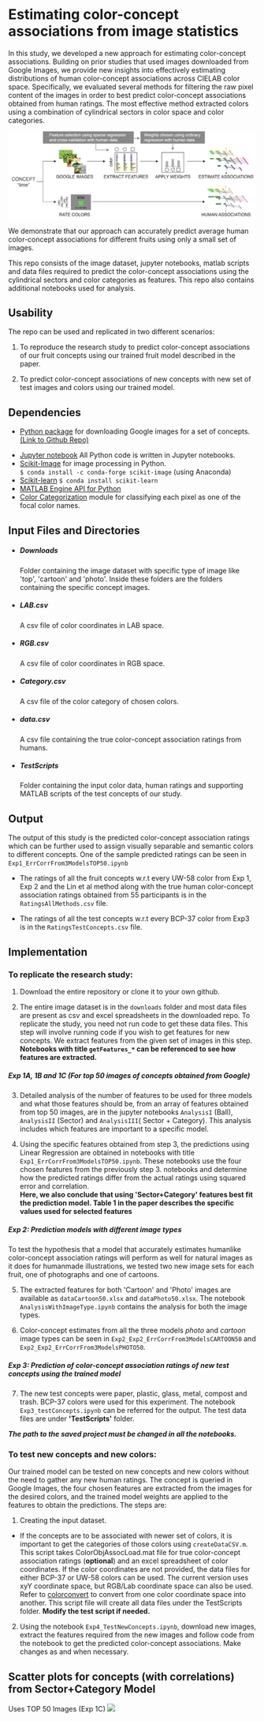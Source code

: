 # Estimating color-concept associations from image statistics
In this study, we developed a new approach for estimating color-concept associations. Building on prior studies that used images downloaded from Google Images, we provide new insights into effectively estimating distributions of human color-concept associations across CIELAB color space. Specifically, we evaluated several methods for filtering the raw pixel content of the images in order to best predict color-concept associations obtained from human ratings. The most effective method extracted colors using a combination of cylindrical sectors in color space and color categories.


![](Figures/pipeline.png)

We demonstrate that our approach can accurately predict average human color-concept associations for different fruits using only a small set of images.

This repo consists of the image dataset, jupyter notebooks, matlab scripts and data files required to predict the color-concept associations using the cylindrical sectors and color categories as features. This repo also contains additional notebooks used for analysis.

## Usability
The repo can be used and replicated in two different scenarios:
1. To reproduce the research study to predict color-concept associations of our fruit concepts using our trained fruit model described in the paper.   

2. To predict color-concept associations of new concepts with new set of test images and colors using our trained model.


## Dependencies
- [Python package](https://google-images-download.readthedocs.io/en/latest/index.html) for downloading Google images for a set of concepts. [(Link to Github Repo)](https://github.com/hardikvasa/google-images-download)    
<!-- ``` $ pip install google_images_download ``` -->
- [Jupyter notebook](https://jupyter.org/install) All Python code is written in Jupyter notebooks.  
- [Scikit-Image](https://scikit-image.org/download.html) for image processing in Python.  
``` $ conda install -c conda-forge scikit-image ``` (using Anaconda)
- [Scikit-learn]() ```$ conda install scikit-learn```
- [MATLAB Engine API for Python](https://www.mathworks.com/help/matlab/matlab_external/install-the-matlab-engine-for-python.html)
- [Color Categorization](https://github.com/ArashAkbarinia/ColourCategorisation) module for classifying each pixel as one of the focal color names.    


## Input Files and Directories
- ##### Downloads
  Folder containing the image dataset with specific type of image like 'top', 'cartoon' and 'photo'. Inside these folders are the folders containing the specific concept images.
- ##### LAB.csv
  A csv file of color coordinates in LAB space.
- ##### RGB.csv
  A csv file of color coordinates in RGB space.
- ##### Category.csv
  A csv file of the color category of chosen colors.
- ##### data.csv
  A csv file containing the true color-concept association ratings from humans.
- ##### TestScripts
  Folder containing the input color data, human ratings and supporting MATLAB scripts of the test concepts of our study.

## Output
The output of this study is the predicted color-concept association ratings which can be further used to assign visually separable and semantic colors to different concepts. One of the sample predicted ratings can be seen in ```Exp1_ErrCorrFrom3ModelsTOP50.ipynb```

- The ratings of all the fruit concepts w.r.t every UW-58 color from Exp 1, Exp 2 and the Lin et al method along with the true human color-concept association ratings obtained from 55 participants is in the ```RatingsAllMethods.csv``` file.  

- The ratings of all the test concepts w.r.t every BCP-37 color from Exp3 is in the ```RatingsTestConcepts.csv``` file.

## Implementation

### To replicate the research study:
1. Download the entire repository or clone it to your own github.  

2. The entire image dataset is in the ```downloads``` folder and most data files are present as csv and excel spreadsheets in the downloaded repo. To replicate the study, you need not run code to get these data files.
This step will involve running code if you wish to get features for new concepts. We extract features from the given set of images in this step.  
 **Notebooks with title ```getFeatures_*``` can be referenced to see how features are extracted.**

##### Exp 1A, 1B and 1C (For top 50 images of concepts obtained from Google)
3. Detailed analysis of the number of features to be used for three models and what those features should be, from an array of features obtained from top 50 images, are in the jupyter notebooks ```AnalysisI``` (Ball), ```AnalysisII``` (Sector) and ```AnalysisIII```( Sector + Category). This analysis includes which features are important to a specific model.

4. Using the specific features obtained from step 3, the predictions using Linear Regression are obtained in notebooks with title ```Exp1_ErrCorrFrom3ModelsTOP50.ipynb```. These notebooks use the four chosen features from the previously step 3. notebooks and determine how the predicted ratings differ from the actual ratings using squared error and correlation.  
  **Here, we also conclude that using 'Sector+Category' features best fit the prediction model. Table 1 in the paper describes the specific values used for selected features**  

##### Exp 2: Prediction models with different image types

To test the hypothesis that a model that accurately estimates humanlike color-concept association ratings will perform as well for natural images as it does for humanmade illustrations, we tested two new image sets for each fruit,
one of photographs and one of cartoons.

5. The extracted features for both 'Cartoon' and 'Photo' images are available as ```dataCartoon50.xlsx``` and ```dataPhoto50.xlsx```. The notebook ```AnalysisWithImageType.ipynb``` contains the analysis for both the image types.

6. Color-concept estimates from all the three models *photo* and *cartoon* image types can be seen in ```Exp2_Exp2_ErrCorrFrom3ModelsCARTOON50``` and ```Exp2_Exp2_ErrCorrFrom3ModelsPHOTO50```.

##### Exp 3: Prediction of color-concept association ratings of new test concepts using the trained model

7. The new test concepts were paper, plastic, glass, metal, compost and trash. BCP-37 colors were used for this experiment. The notebook ```Exp3_testConcepts.ipynb``` can be referred for the output. The test data files are under **'TestScripts'** folder.

**_The path to the saved project must be changed in all the notebooks._**


### To test new concepts and new colors:
Our trained model can be tested on new concepts and  new colors without the need to gather any new human ratings. The concept is queried in Google Images, the four chosen features are extracted from the images for the desired colors, and the trained model weights are applied to the features to obtain the predictions. The steps are:

1. Creating the input dataset.
  - If the concepts are to be associated with newer set of colors, it is important to get the categories of those colors using ```createDataCSV.m```. This script takes ColorObjAssocLoad.mat file for true color-concept association ratings (**optional**) and an excel spreadsheet of color coordinates. If the color coordinates are not provided, the data files for either BCP-37 or UW-58 colors can be used.
  The current version uses xyY coordinate space, but RGB/Lab coordinate space can also be used. Refer to [colorconvert](https://github.com/LaurentLessard/colorconvert) to convert from one color coordinate space into another. This script file will create all data files under the TestScripts folder. **Modify the test script if needed.**

2.  Using the notebook ```Exp4_TestNewConcepts.ipynb```, download new images, extract the features required from the new images and follow code from the notebook to get the predicted color-concept associations. Make changes as and when necessary.


## Scatter plots for concepts (with correlations) from Sector+Category Model
Uses TOP 50 Images (Exp 1C)
![](Figures/Top50_ScatterPlot_Model_3.png)
